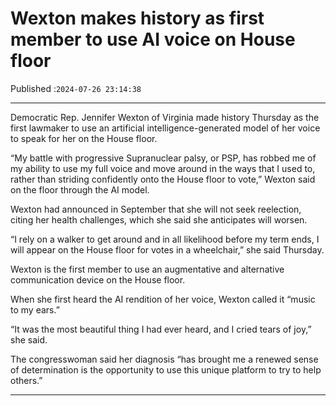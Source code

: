 # Wexton makes history as first member to use AI voice on House floor

Published :`2024-07-26 23:14:38`

---

Democratic Rep. Jennifer Wexton of Virginia made history Thursday as the first lawmaker to use an artificial intelligence-generated model of her voice to speak for her on the House floor.

“My battle with progressive Supranuclear palsy, or PSP, has robbed me of my ability to use my full voice and move around in the ways that I used to, rather than striding confidently onto the House floor to vote,” Wexton said on the floor through the AI model.

Wexton had announced in September that she will not seek reelection, citing her health challenges, which she said she anticipates will worsen.

“I rely on a walker to get around and in all likelihood before my term ends, I will appear on the House floor for votes in a wheelchair,” she said Thursday.

Wexton is the first member to use an augmentative and alternative communication device on the House floor.

When she first heard the AI rendition of her voice, Wexton called it “music to my ears.”

“It was the most beautiful thing I had ever heard, and I cried tears of joy,” she said.

The congresswoman said her diagnosis “has brought me a renewed sense of determination is the opportunity to use this unique platform to try to help others.”

---


